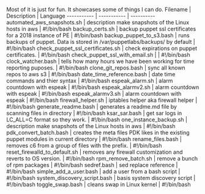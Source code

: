 Most of it is just for fun. 
  It showcases some of things I can do.
  Filename | Description | Language
  ----------- | ----------- | ----------
automated_aws_snapshots.sh   |  description make snapshots of the Linux hosts in aws | #!/bin/bash 
backup_certs.sh   |   backup puppet ssl certificates for a 2018 instance of PE | #!/bin/bash 
backup_puppet_to_s3.bash   |   runs backups of puppet. Data is stored in /var/puppetlabs/backups/ by default | #!/bin/bash 
check_puppet_ssl_certificates.sh   |   check expirations on puppet certificates. | #!/bin/bash 
check_puppet_ssl_with_email.sh   |   | #!/bin/bash 
clock_watcher.bash   |   tells how many hours we have been working for time reporting puposes. | #!/bin/bash 
clone_git_repos.bash   |   sync all known repos to aws s3 | #!/bin/bash 
date_time_reference.bash   |   date time commands and thier syntax | #!/bin/bash 
espeak_alarm.sh   |   alarm countdown with espeak | #!/bin/bash 
espeak_alarmv2.sh   |   alarm countdown with espeak | #!/bin/bash 
espeak_alarmv3.sh   |   alarm countdown with espeak | #!/bin/bash 
firewall_helper.sh   |   iptables helper aka firewall helper | #!/bin/bash 
generate_readme.bash   |   generates a readme.md file by scanning files in directory | #!/bin/bash 
ksar_sar.bash   |   get sar logs in LC_ALL=C format so they work. | #!/bin/bash 
one_instance_backup.sh   |  description make snapshots of the Linux hosts in aws | #!/bin/bash 
pdk_convert_batch.bash   |   creates the meta files PDK likes in the existing puppet modules in current directory | #!/bin/bash 
rename_files.bash   |   removes c6 from a group of files with the prefix. | #!/bin/bash 
reset_firewalld_to_default.sh   |   removes any firewall customization and reverts to OS version. | #!/bin/bash 
rpm_remove_batch.sh   |   remove a bunch of rpm packages | #!/bin/bash 
sedref.bash   |   sed replace reference | #!/bin/bash 
simple_add_a_user.bash   |   add a user from a bash script | #!/bin/bash 
system_discovery_script.bash   |   basis system discovery script | #!/bin/bash 
toggle_swap.bash   |   cleans swap in Linux kernel | #!/bin/bash 
